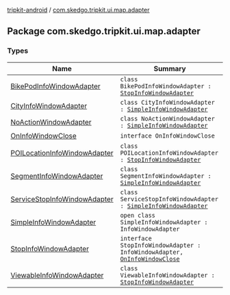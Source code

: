 [tripkit-android](../index.md) / [com.skedgo.tripkit.ui.map.adapter](./index.md)

## Package com.skedgo.tripkit.ui.map.adapter

### Types

| Name | Summary |
|---|---|
| [BikePodInfoWindowAdapter](-bike-pod-info-window-adapter/index.md) | `class BikePodInfoWindowAdapter : `[`StopInfoWindowAdapter`](-stop-info-window-adapter/index.md) |
| [CityInfoWindowAdapter](-city-info-window-adapter/index.md) | `class CityInfoWindowAdapter : `[`SimpleInfoWindowAdapter`](-simple-info-window-adapter/index.md) |
| [NoActionWindowAdapter](-no-action-window-adapter/index.md) | `class NoActionWindowAdapter : `[`SimpleInfoWindowAdapter`](-simple-info-window-adapter/index.md) |
| [OnInfoWindowClose](-on-info-window-close/index.md) | `interface OnInfoWindowClose` |
| [POILocationInfoWindowAdapter](-p-o-i-location-info-window-adapter/index.md) | `class POILocationInfoWindowAdapter : `[`StopInfoWindowAdapter`](-stop-info-window-adapter/index.md) |
| [SegmentInfoWindowAdapter](-segment-info-window-adapter/index.md) | `class SegmentInfoWindowAdapter : `[`SimpleInfoWindowAdapter`](-simple-info-window-adapter/index.md) |
| [ServiceStopInfoWindowAdapter](-service-stop-info-window-adapter/index.md) | `class ServiceStopInfoWindowAdapter : `[`SimpleInfoWindowAdapter`](-simple-info-window-adapter/index.md) |
| [SimpleInfoWindowAdapter](-simple-info-window-adapter/index.md) | `open class SimpleInfoWindowAdapter : InfoWindowAdapter` |
| [StopInfoWindowAdapter](-stop-info-window-adapter/index.md) | `interface StopInfoWindowAdapter : InfoWindowAdapter, `[`OnInfoWindowClose`](-on-info-window-close/index.md) |
| [ViewableInfoWindowAdapter](-viewable-info-window-adapter/index.md) | `class ViewableInfoWindowAdapter : `[`StopInfoWindowAdapter`](-stop-info-window-adapter/index.md) |
